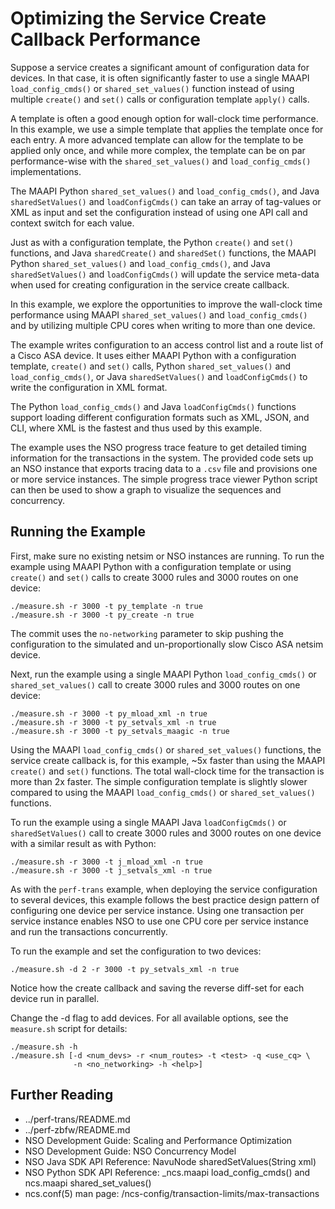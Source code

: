 Optimizing the Service Create Callback Performance
==================================================

Suppose a service creates a significant amount of configuration data for
devices. In that case, it is often significantly faster to use a single MAAPI
`load_config_cmds()` or `shared_set_values()` function instead of
using multiple `create()` and `set()` calls or configuration template `apply()`
calls.

A template is often a good enough option for wall-clock time performance. In
this example, we use a simple template that applies the template once for each
entry. A more advanced template can allow for the template to be applied only
once, and while more complex, the template can be on par performance-wise with
the `shared_set_values()` and `load_config_cmds()` implementations.

The MAAPI Python `shared_set_values()` and `load_config_cmds()`, and Java
`sharedSetValues()` and `loadConfigCmds()` can take an array of tag-values or
XML as input and set the configuration instead of using one API call and
context switch for each value.

Just as with a configuration template, the Python `create()` and `set()`
functions, and Java `sharedCreate()` and `sharedSet()` functions, the MAAPI
Python `shared_set_values()` and `load_config_cmds()`, and Java
`sharedSetValues()` and `loadConfigCmds()` will update the service meta-data
when used for creating configuration in the service create callback.

In this example, we explore the opportunities to improve the wall-clock
time performance using MAAPI `shared_set_values()` and `load_config_cmds()`
and by utilizing multiple CPU cores when writing to more than one device.

The example writes configuration to an access control list and a route list of
a Cisco ASA device. It uses either MAAPI Python with a configuration template,
`create()` and `set()` calls, Python `shared_set_values()` and
`load_config_cmds()`, or Java `sharedSetValues()` and `loadConfigCmds()` to
write the configuration in XML format.

The Python `load_config_cmds()` and Java `loadConfigCmds()` functions support
loading different configuration formats such as XML, JSON, and CLI, where XML
is the fastest and thus used by this example.

The example uses the NSO progress trace feature to get detailed timing
information for the transactions in the system. The provided code sets up an
NSO instance that exports tracing data to a `.csv` file and provisions one or
more service instances. The simple progress trace viewer Python script can then
be used to show a graph to visualize the sequences and concurrency.

Running the Example
-------------------

First, make sure no existing netsim or NSO instances are running. To run the
example using MAAPI Python with a configuration template or using `create()`
and `set()` calls to create 3000 rules and 3000 routes on one device:

    ./measure.sh -r 3000 -t py_template -n true
    ./measure.sh -r 3000 -t py_create -n true

The commit uses the `no-networking` parameter to skip pushing the configuration
to the simulated and un-proportionally slow Cisco ASA netsim device.

Next, run the example using a single MAAPI Python `load_config_cmds()` or
`shared_set_values()` call to create 3000 rules and 3000 routes on one device:

    ./measure.sh -r 3000 -t py_mload_xml -n true
    ./measure.sh -r 3000 -t py_setvals_xml -n true
    ./measure.sh -r 3000 -t py_setvals_maagic -n true

Using the MAAPI `load_config_cmds()` or `shared_set_values()` functions, the
service create callback is, for this example, ~5x faster than using the MAAPI
`create()` and `set()` functions. The total wall-clock time for the transaction
is more than 2x faster. The simple configuration template is slightly slower
compared to using the MAAPI `load_config_cmds()` or `shared_set_values()`
functions.

To run the example using a single MAAPI Java `loadConfigCmds()` or
`sharedSetValues()` call to create 3000 rules and 3000 routes on one device
with a similar result as with Python:

    ./measure.sh -r 3000 -t j_mload_xml -n true
    ./measure.sh -r 3000 -t j_setvals_xml -n true

As with the `perf-trans` example, when deploying the service configuration to
several devices, this example follows the best practice design pattern of
configuring one device per service instance. Using one transaction per
service instance enables NSO to use one CPU core per service instance and run
the transactions concurrently.

To run the example and set the configuration to two devices:

    ./measure.sh -d 2 -r 3000 -t py_setvals_xml -n true

Notice how the create callback and saving the reverse diff-set for each device
run in parallel.

Change the -d <number> flag to add devices. For all available options, see the
`measure.sh` script for details:

    ./measure.sh -h
    ./measure.sh [-d <num_devs> -r <num_routes> -t <test> -q <use_cq> \
                  -n <no_networking> -h <help>]

Further Reading
---------------

+ ../perf-trans/README.md
+ ../perf-zbfw/README.md
+ NSO Development Guide: Scaling and Performance Optimization
+ NSO Development Guide: NSO Concurrency Model
+ NSO Java SDK API Reference: NavuNode sharedSetValues(String xml)
+ NSO Python SDK API Reference: _ncs.maapi load_config_cmds() and ncs.maapi
  shared_set_values()
+ ncs.conf(5) man page: /ncs-config/transaction-limits/max-transactions
